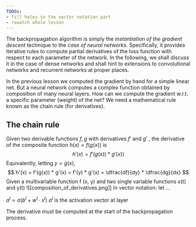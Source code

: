```yaml
---
TODOs:
- fill holes in the vector notation part
- rewatch whole lesson
---
```


The backpropagation algorithm is simply the _instantiation of the gradient descent_ technique to the _case of neural networks_. Specifically, it provides iterative rules to compute partial derivatives of the loss function with respect to each parameter of the network. In the following, we shall discuss it in the case of dense networks and shall hint to extensions to convolutional networks and recurrent networks at proper places.

In the previous lesson we computed the gradient by hand for a simple linear net. But a neural network computes a complex function obtained by composition of many neural layers. How can we compute the gradient w.r.t. a specific parameter (weight) of the net? We need a mathematical rule known as the chain rule (for derivatives). 

## The chain rule
Given two derivable functions $f, g$ with derivatives $f'$ and $g'$ , the derivative of the composite function $h(x) = f (g(x))$ is
$$
h'(x) = f'(g(x))*g'(x))
$$
Equivalently, letting $y = g(x)$,
$$
h'(x) = f'(g(x)) * g'(x) = f'(y) * g'(x) = \dfrac{df}{dy} * \dfrac{dg}{dx}
$$
Given a multivariable function f (x, y) and two single variable functions x(t) and y(t)
![[composition_of_derivatives.png]]
In vector notation: let ...

$a^l = σ(b^l+ w^l · x^l )$
$a^l$ is the activation vector at layer

The derivative must be computed at the start of the backpropagation process. 